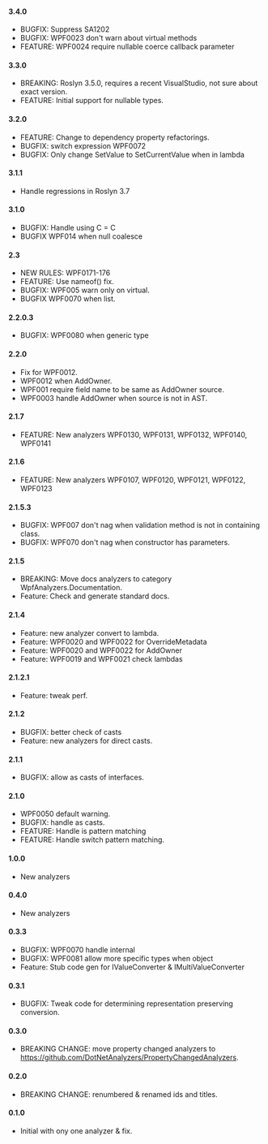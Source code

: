 #### 3.4.0
* BUGFIX: Suppress SA1202
* BUGFIX: WPF0023  don't warn about virtual methods
* FEATURE: WPF0024 require nullable coerce callback parameter

#### 3.3.0
* BREAKING: Roslyn 3.5.0, requires a recent VisualStudio, not sure about exact version.
* FEATURE: Initial support for nullable types.

#### 3.2.0
* FEATURE: Change to dependency property refactorings.
* BUGFIX: switch expression WPF0072
* BUGFIX: Only change SetValue to SetCurrentValue when in lambda

#### 3.1.1
* Handle regressions in Roslyn 3.7

#### 3.1.0
* BUGFIX: Handle using C = C
* BUGFIX WPF014 when null coalesce

#### 2.3
* NEW RULES: WPF0171-176
* FEATURE: Use nameof() fix.
* BUGFIX: WPF005 warn only on virtual.
* BUGFIX WPF0070 when list.

#### 2.2.0.3
* BUGFIX: WPF0080 when generic type

#### 2.2.0
* Fix for WPF0012.
* WPF0012 when AddOwner.
* WPF001 require field name to be same as AddOwner source.
* WPF0003 handle AddOwner when source is not in AST.

#### 2.1.7
* FEATURE: New analyzers WPF0130, WPF0131, WPF0132, WPF0140, WPF0141

#### 2.1.6
* FEATURE: New analyzers WPF0107, WPF0120, WPF0121, WPF0122, WPF0123

#### 2.1.5.3
* BUGFIX: WPF007 don't nag when validation method is not in containing class.
* BUGFIX: WPF070 don't nag when constructor has parameters.

#### 2.1.5
* BREAKING: Move docs analyzers to category WpfAnalyzers.Documentation.
* Feature: Check and generate standard docs.
 
#### 2.1.4
* Feature: new analyzer convert to lambda.
* Feature: WPF0020 and WPF0022 for OverrideMetadata
* Feature: WPF0020 and WPF0022 for AddOwner
* Feature: WPF0019 and WPF0021 check lambdas

#### 2.1.2.1
* Feature: tweak perf.

#### 2.1.2
* BUGFIX: better check of casts
* Feature: new analyzers for direct casts.

#### 2.1.1
* BUGFIX: allow as casts of interfaces.

#### 2.1.0
* WPF0050 default warning.
* BUGFIX: handle as casts.
* FEATURE: Handle is pattern matching
* FEATURE: Handle switch pattern matching.

#### 1.0.0
* New analyzers

#### 0.4.0
* New analyzers

#### 0.3.3
* BUGFIX: WPF0070 handle internal
* BUGFIX: WPF0081 allow more specific types when object
* Feature: Stub code gen for IValueConverter & IMultiValueConverter

#### 0.3.1
* BUGFIX: Tweak code for determining representation preserving conversion.

#### 0.3.0
* BREAKING CHANGE: move property changed analyzers to https://github.com/DotNetAnalyzers/PropertyChangedAnalyzers.

#### 0.2.0
* BREAKING CHANGE: renumbered & renamed ids and titles.

#### 0.1.0
* Initial with ony one analyzer & fix.
